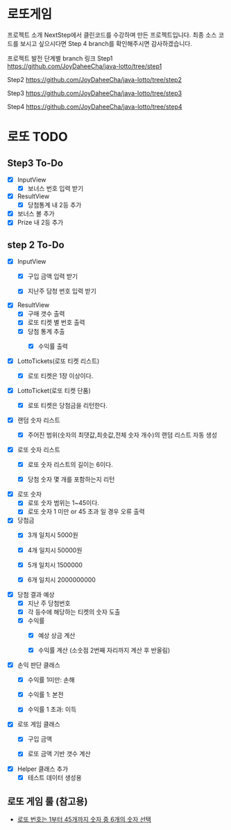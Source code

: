 # 로또게임
프로젝트 소개
NextStep에서 클린코드를 수강하며 만든 프로젝트입니다. 최종 소스 코드를 보시고 싶으시다면 Step 4 branch를 확인해주시면 감사하겠습니다.

프로젝트 발전 단계별 branch 링크
Step1 https://github.com/JoyDaheeCha/java-lotto/tree/step1

Step2 https://github.com/JoyDaheeCha/java-lotto/tree/step2

Step3 https://github.com/JoyDaheeCha/java-lotto/tree/step3

Step4 https://github.com/JoyDaheeCha/java-lotto/tree/step4

# 로또 TODO

## Step3 To-Do

- [X] InputView
  - [X] 보너스 번호 입력 받기
- [X] ResultView
  - [X] 당첨통계 내 2등 추가
- [X] 보너스 볼 추가
- [X] Prize 내 2등 추가

## step 2 To-Do

- [X] InputView
  - [X] 구입 금액 입력 받기
  - [X] 지난주 담청 번호 입력 받기


- [X] ResultView
  - [X] 구매 갯수 출력
  - [X] 로또 티켓 별 번호 출력
  - [X] 당첨 통계 추출
    - [X] 수익률 출력


- [X] LottoTickets(로또 티켓 리스트)
  - [X] 로또 티켓은 1장 이상이다.


- [X] LottoTicket(로또 티켓 단품)
  - [X] 로또 티켓은 당첨금을 리턴한다.


- [X] 랜덤 숫자 리스트
  - [X] 주어진 범위(숫자의 최댓값,최솟값,전체 숫자 개수)의 랜덤 리스트 자동 생성


- [X] 로또 숫자 리스트
  - [X] 로또 숫자 리스트의 길이는 6이다.
  - [X] 당첨 숫자 몇 개를 포함하는지 리턴


- [X] 로또 숫자
  - [X] 로또 숫자 범위는 1~45이다.
  - [X] 로또 숫자 1 미만 or 45 초과 일 경우 오류 출력

- [X] 당첨금
  - [X] 3개 일치시 5000원
  - [X] 4개 일치시 50000원
  - [X] 5개 일치시 1500000
  - [X] 6개 일치시 2000000000


- [X] 당첨 결과 예상
  - [X] 지난 주 당첨번호
  - [X] 각 등수에 해당하는 티켓의 숫자 도출
  - [X] 수익률
    - [X] 예상 상금 계산
    - [X] 수익률 계산 (소숫점 2번째 자리까지 계산 후 반올림)


- [X] 손익 판단 클래스
  - [X] 수익률 1미만: 손해
  - [X] 수익률 1: 본전
  - [X] 수익률 1 초과: 이득


- [X] 로또 게임 클래스
  - [X] 구입 금액
  - [X] 로또 금액 기반 갯수 계산


- [X] Helper 클래스 추가
  - [X] 테스트 데이터 생성용

## 로또 게임 룰 (참고용)
- [로또 번호는 1부터 45개까지 숫자 중 6개의 숫자 선택](https://www.google.com/search?q=%EB%A1%9C%EB%98%90+%EB%B2%88%ED%98%B8+%EB%B2%94%EC%9C%84&rlz=1C5CHFA_enKR946KR946&oq=%EB%A1%9C%EB%98%90+%EB%B2%88%ED%98%B8+%EB%B2%94%EC%9C%84&aqs=chrome..69i57.2376j0j4&sourceid=chrome&ie=UTF-8)


    
